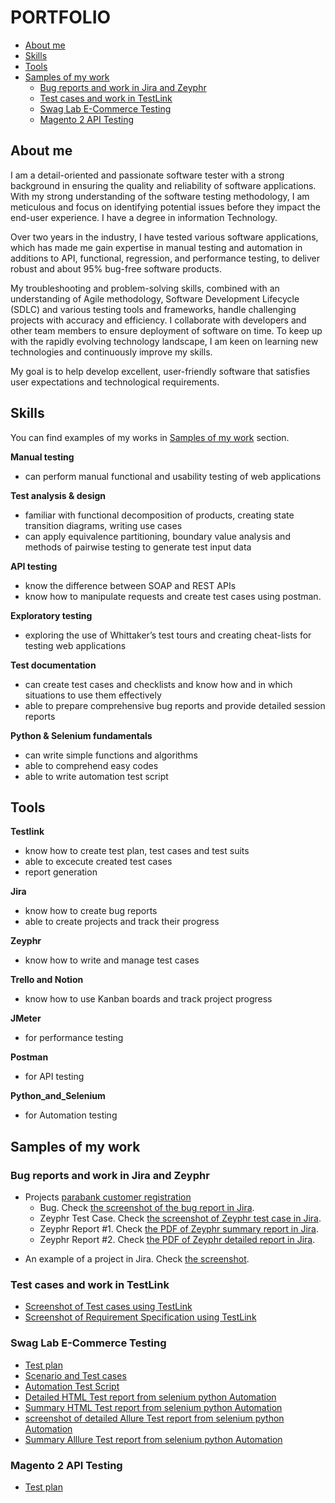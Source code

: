 # PORTFOLIO
- [About me](#about-me)
- [Skills](#skills)
- [Tools](#tools)
- [Samples of my work](#samples-of-my-work)
  * [Bug reports and work in Jira and Zeyphr](#bug-reports-and-work-in-Jira-and-zeyphr)
  * [Test cases and work in TestLink](#test-cases-and-work-in-testlink)
  * [Swag Lab E-Commerce Testing](#swag-lab-e-Commerce-testing)
  * [Magento 2 API Testing](#magento-2-API-testing)


## About me

I am a detail-oriented and passionate software tester with a strong background in ensuring the quality and reliability of software applications. With my strong understanding of the software testing methodology, I am meticulous and focus on identifying potential issues before they impact the end-user experience. I have a degree in information Technology.

Over two years in the industry, I have tested various software applications, which has made me gain expertise in manual testing and automation in additions to API, functional, regression, and performance testing, to deliver robust and about 95% bug-free software products.

My  troubleshooting and problem-solving skills, combined with an understanding of Agile methodology, Software Development Lifecycle (SDLC) and various testing tools and frameworks, handle challenging projects with accuracy and efficiency. I collaborate with developers and other team members to ensure deployment of software on time. 
To keep up with the rapidly evolving technology landscape, I am keen on learning new technologies and continuously improve my skills. 

My goal is to help develop excellent, user-friendly software that satisfies user expectations and technological requirements.



## Skills

You can find examples of my works in [Samples of my work](#samples-of-my-work) section.

__Manual testing__
  * can perform manual functional and usability testing of web applications 

__Test analysis & design__
  * familiar with functional decomposition of products, creating state transition diagrams, writing use cases
  * can apply equivalence partitioning, boundary value analysis and methods of pairwise testing to generate test input data

__API testing__
  * know the difference between SOAP and REST APIs
  * know how to manipulate requests and create test cases using postman.

__Exploratory testing__
  * exploring the use of Whittaker’s test tours and creating cheat-lists for testing web applications

__Test documentation__
  * can create test cases and checklists and know how and in which situations to use them effectively
  * able to prepare comprehensive bug reports and provide detailed session reports

__Python & Selenium fundamentals__
  * can write simple functions and algorithms
  * able to comprehend easy codes
  * able to write automation test script

## Tools

__Testlink__
  * know how to create test plan, test cases and test suits
  * able to excecute created test cases
  * report generation

__Jira__
  * know how to create bug reports
  * able to create projects and track their progress

__Zeyphr__
  * know how to write and manage test cases

__Trello and Notion__
  * know how to use Kanban boards and track project progress

__JMeter__
  * for performance testing

__Postman__
  * for API testing

__Python_and_Selenium__
  * for Automation testing


## Samples of my work

### Bug reports and work in Jira and Zeyphr

- Projects [parabank customer registration](https://parabank.parasoft.com/parabank/index.htm) 
  * Bug. Check [the screenshot of the bug report in Jira](https://drive.google.com/file/d/1pkL59J2LLU8Tj7LI_L7ynwq9EUqAXCgr/view?usp=sharing).
  * Zeyphr Test Case. Check [the screenshot of Zeyphr test case in Jira](https://drive.google.com/file/d/1xhporxKmWnhcB57FXS-aypzUcuDIXzFW/view?usp=sharing).
  * Zeyphr Report #1. Check [the PDF of Zeyphr summary report in Jira](https://drive.google.com/file/d/159ZCXOcBFH9MHZx9TI0vczi-gBKvEkZt/view?usp=sharing).
  * Zeyphr Report #2. Check [the PDF of Zeyphr detailed report in Jira](https://drive.google.com/file/d/159ZCXOcBFH9MHZx9TI0vczi-gBKvEkZt/view?usp=sharing).
* An example of a project in Jira. Check [the screenshot](https://drive.google.com/file/d/1uN7R4SGWYZ0zn45id8_CeSzs4sn68BWq/view?usp=sharing).

### Test cases and work in TestLink
* [Screenshot of Test cases using TestLink](https://drive.google.com/file/d/1MsISwDIWDfDEEXRVZrJKfhkfbWiMhe7i/view?usp=sharing)
* [Screenshot of Requirement Specification using TestLink](https://drive.google.com/file/d/1LyY6lhXKoHKxiCpyDhwfRW7PsOx4NXMw/view?usp=sharing)

### Swag Lab E-Commerce Testing
* [Test plan](https://docs.google.com/document/d/1Nddj_G2YZ7flUxpEFzpL58PQbLEo29NT/edit?usp=drive_link&ouid=100062016594529214660&rtpof=true&sd=true)
* [Scenario and Test cases](https://docs.google.com/spreadsheets/d/128apwqLl17iE05PapHloWamrcP6kWkn7/edit?usp=sharing&ouid=100062016594529214660&rtpof=true&sd=true)
* [Automation Test Script](https://github.com/Agnes055/Automationproject/tree/3f5ff3ee6419b5144823d48de74920dacdcc6450/First_Automation_Tutorial/e_commerce)
* [Detailed HTML Test report from selenium python Automation](https://drive.google.com/file/d/1Z6cPiXJnPuSoOOnZbsZQfARjbvFD_3iC/view?usp=sharing)
* [Summary HTML Test report from selenium python Automation](https://drive.google.com/file/d/1ZHqAj_L9wcUBhwhfFAqDPFo7JDtjeuBT/view?usp=sharing)
* [screenshot of detailed Allure Test report from selenium python Automation](https://drive.google.com/file/d/1dMt0UQpgvPjbTO2hO8Lo1HCkn2HurXpk/view?usp=sharing)
* [Summary Alllure Test report from selenium python Automation](https://drive.google.com/file/d/13C4T5fH8_UDZuaHlbt1fxX5GiM0jzzqO/view?usp=sharing)

### Magento 2 API Testing
* [Test plan](https://docs.google.com/document/d/11GsYgNbW_-SMzW0foORqolgyGYhXk__5/edit?usp=drive_link&ouid=100062016594529214660&rtpof=true&sd=true)







